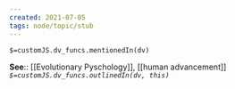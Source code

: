 ```yaml
---
created: 2021-07-05
tags: node/topic/stub
---
```

`$=customJS.dv_funcs.mentionedIn(dv)`

**See**:: [[Evolutionary Pyschology]], [[human advancement]]
*`$=customJS.dv_funcs.outlinedIn(dv, this)`*
